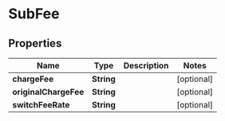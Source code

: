 

# SubFee


## Properties

| Name | Type | Description | Notes |
|------------ | ------------- | ------------- | -------------|
|**chargeFee** | **String** |  |  [optional] |
|**originalChargeFee** | **String** |  |  [optional] |
|**switchFeeRate** | **String** |  |  [optional] |



